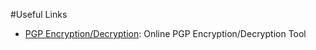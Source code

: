 #Useful Links

* [PGP Encryption/Decryption](https://sela.io/pgp/): Online PGP Encryption/Decryption Tool

